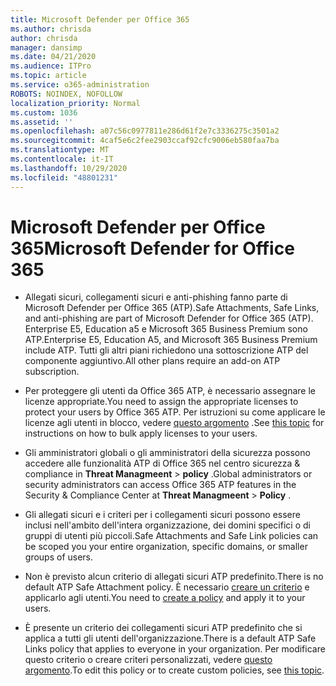 ```yaml
---
title: Microsoft Defender per Office 365
ms.author: chrisda
author: chrisda
manager: dansimp
ms.date: 04/21/2020
ms.audience: ITPro
ms.topic: article
ms.service: o365-administration
ROBOTS: NOINDEX, NOFOLLOW
localization_priority: Normal
ms.custom: 1036
ms.assetid: ''
ms.openlocfilehash: a07c56c0977811e286d61f2e7c3336275c3501a2
ms.sourcegitcommit: 4caf5e6c2fee2903ccaf92cfc9006eb580faa7ba
ms.translationtype: MT
ms.contentlocale: it-IT
ms.lasthandoff: 10/29/2020
ms.locfileid: "48801231"
---
```

# <a name="microsoft-defender-for-office-365"></a><span data-ttu-id="bf390-102">Microsoft Defender per Office 365</span><span class="sxs-lookup"><span data-stu-id="bf390-102">Microsoft Defender for Office 365</span></span>

- <span data-ttu-id="bf390-103">Allegati sicuri, collegamenti sicuri e anti-phishing fanno parte di Microsoft Defender per Office 365 (ATP).</span><span class="sxs-lookup"><span data-stu-id="bf390-103">Safe Attachments, Safe Links, and anti-phishing are part of Microsoft Defender for Office 365 (ATP).</span></span> <span data-ttu-id="bf390-104">Enterprise E5, Education a5 e Microsoft 365 Business Premium sono ATP.</span><span class="sxs-lookup"><span data-stu-id="bf390-104">Enterprise E5, Education A5, and Microsoft 365 Business Premium include ATP.</span></span> <span data-ttu-id="bf390-105">Tutti gli altri piani richiedono una sottoscrizione ATP del componente aggiuntivo.</span><span class="sxs-lookup"><span data-stu-id="bf390-105">All other plans require an add-on ATP subscription.</span></span>

- <span data-ttu-id="bf390-106">Per proteggere gli utenti da Office 365 ATP, è necessario assegnare le licenze appropriate.</span><span class="sxs-lookup"><span data-stu-id="bf390-106">You need to assign the appropriate licenses to protect your users by Office 365 ATP.</span></span> <span data-ttu-id="bf390-107">Per istruzioni su come applicare le licenze agli utenti in blocco, vedere [questo argomento](https://docs.microsoft.com/microsoft-365/admin/add-users/add-users) .</span><span class="sxs-lookup"><span data-stu-id="bf390-107">See [this topic](https://docs.microsoft.com/microsoft-365/admin/add-users/add-users) for instructions on how to bulk apply licenses to your users.</span></span>

- <span data-ttu-id="bf390-108">Gli amministratori globali o gli amministratori della sicurezza possono accedere alle funzionalità ATP di Office 365 nel centro sicurezza & compliance in **Threat Managmeent** \> **policy** .</span><span class="sxs-lookup"><span data-stu-id="bf390-108">Global administrators or security administrators can access Office 365 ATP features in the Security & Compliance Center at **Threat Managmeent** \> **Policy** .</span></span>

- <span data-ttu-id="bf390-109">Gli allegati sicuri e i criteri per i collegamenti sicuri possono essere inclusi nell'ambito dell'intera organizzazione, dei domini specifici o di gruppi di utenti più piccoli.</span><span class="sxs-lookup"><span data-stu-id="bf390-109">Safe Attachments and Safe Link policies can be scoped you your entire organization, specific domains, or smaller groups of users.</span></span>

- <span data-ttu-id="bf390-110">Non è previsto alcun criterio di allegati sicuri ATP predefinito.</span><span class="sxs-lookup"><span data-stu-id="bf390-110">There is no default ATP Safe Attachment policy.</span></span> <span data-ttu-id="bf390-111">È necessario [creare un criterio](https://docs.microsoft.com/microsoft-365/security/office-365-security/set-up-atp-safe-attachments-policies) e applicarlo agli utenti.</span><span class="sxs-lookup"><span data-stu-id="bf390-111">You need to [create a policy](https://docs.microsoft.com/microsoft-365/security/office-365-security/set-up-atp-safe-attachments-policies) and apply it to your users.</span></span>

- <span data-ttu-id="bf390-112">È presente un criterio dei collegamenti sicuri ATP predefinito che si applica a tutti gli utenti dell'organizzazione.</span><span class="sxs-lookup"><span data-stu-id="bf390-112">There is a default ATP Safe Links policy that applies to everyone in your organization.</span></span> <span data-ttu-id="bf390-113">Per modificare questo criterio o creare criteri personalizzati, vedere [questo argomento](https://docs.microsoft.com/microsoft-365/security/office-365-security/set-up-atp-safe-links-policies).</span><span class="sxs-lookup"><span data-stu-id="bf390-113">To edit this policy or to create custom policies, see [this topic](https://docs.microsoft.com/microsoft-365/security/office-365-security/set-up-atp-safe-links-policies).</span></span>

